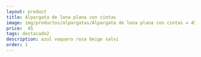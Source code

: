 ```yaml
---
layout: product
title: Alpargata de lona plana con cintas 
image: img/productos/alpargatas/Alpargata de lona plana con cintas = 45=destacado2 =azul vaquero rosa beige salvi.webp
price:  45
tags: destacado2 
description: azul vaquero rosa beige salvi
order: 1
---
```

